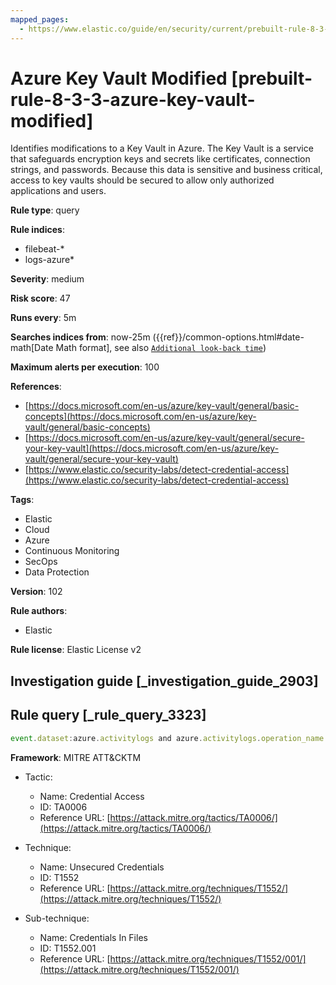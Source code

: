 ```yaml
---
mapped_pages:
  - https://www.elastic.co/guide/en/security/current/prebuilt-rule-8-3-3-azure-key-vault-modified.html
---
```


# Azure Key Vault Modified [prebuilt-rule-8-3-3-azure-key-vault-modified]

Identifies modifications to a Key Vault in Azure. The Key Vault is a service that safeguards encryption keys and secrets like certificates, connection strings, and passwords. Because this data is sensitive and business critical, access to key vaults should be secured to allow only authorized applications and users.

**Rule type**: query

**Rule indices**:

* filebeat-*
* logs-azure*

**Severity**: medium

**Risk score**: 47

**Runs every**: 5m

**Searches indices from**: now-25m ({{ref}}/common-options.html#date-math[Date Math format], see also [`Additional look-back time`](docs-content://solutions/security/detect-and-alert/create-detection-rule.md#rule-schedule))

**Maximum alerts per execution**: 100

**References**:

* [https://docs.microsoft.com/en-us/azure/key-vault/general/basic-concepts](https://docs.microsoft.com/en-us/azure/key-vault/general/basic-concepts)
* [https://docs.microsoft.com/en-us/azure/key-vault/general/secure-your-key-vault](https://docs.microsoft.com/en-us/azure/key-vault/general/secure-your-key-vault)
* [https://www.elastic.co/security-labs/detect-credential-access](https://www.elastic.co/security-labs/detect-credential-access)

**Tags**:

* Elastic
* Cloud
* Azure
* Continuous Monitoring
* SecOps
* Data Protection

**Version**: 102

**Rule authors**:

* Elastic

**Rule license**: Elastic License v2

## Investigation guide [_investigation_guide_2903]



## Rule query [_rule_query_3323]

```js
event.dataset:azure.activitylogs and azure.activitylogs.operation_name:"MICROSOFT.KEYVAULT/VAULTS/WRITE" and event.outcome:(Success or success)
```

**Framework**: MITRE ATT&CKTM

* Tactic:

    * Name: Credential Access
    * ID: TA0006
    * Reference URL: [https://attack.mitre.org/tactics/TA0006/](https://attack.mitre.org/tactics/TA0006/)

* Technique:

    * Name: Unsecured Credentials
    * ID: T1552
    * Reference URL: [https://attack.mitre.org/techniques/T1552/](https://attack.mitre.org/techniques/T1552/)

* Sub-technique:

    * Name: Credentials In Files
    * ID: T1552.001
    * Reference URL: [https://attack.mitre.org/techniques/T1552/001/](https://attack.mitre.org/techniques/T1552/001/)



